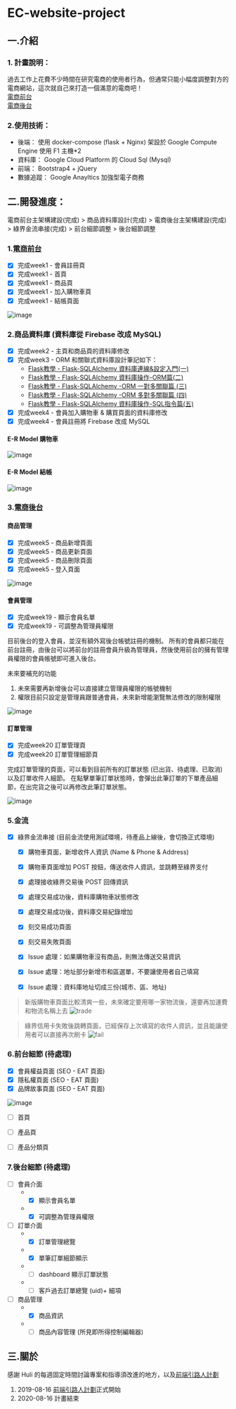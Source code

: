 # EC-website-project

## 一.介紹
### 1. 計畫說明：
過去工作上花費不少時間在研究電商的使用者行為，但通常只能小幅度調整對方的電商網站，這次就自己來打造一個滿意的電商吧！\
[電商前台](http://shop.sun-jie.com/) \
[電商後台](http://admin.sun-jie.com/)


### 2.使用技術：
* 後端： 使用 docker-compose (flask + Nginx) 架設於 Google Compute Engine 使用 F1 主機*2 
* 資料庫： Google Cloud Platform 的 Cloud Sql (Mysql)
* 前端： Bootstrap4 + jQuery 
* 數據追蹤： Google Anayltics 加強型電子商務


## 二.開發進度：
電商前台主架構建設(完成) > 商品資料庫設計(完成) > 電商後台主架構建設(完成) > 綠界金流串接(完成) > 前台細節調整 > 後台細節調整


### 1.[電商前台](http://shop.sun-jie.com/)
- [x] 完成week1 - 會員註冊頁
- [x] 完成week1 - 首頁
- [x] 完成week1 - 商品頁
- [x] 完成week1 - 加入購物車頁
- [x] 完成week1 - 結帳頁面

![image](https://github.com/hsuanchi/EC-website-project/blob/master/img/shop-home.png)


### 2.商品資料庫 (資料庫從 Firebase 改成 MySQL)
- [x] 完成week2 - 主頁和商品頁的資料庫修改 
- [x] 完成week3 - ORM 和關聯式資料庫設計筆記如下：
  * [Flask教學 - Flask-SQLAlchemy 資料庫連線&設定入門(一)](https://www.maxlist.xyz/2019/11/10/flask-sqlalchemy-setting/)
  * [Flask教學 - Flask-SQLAlchemy 資料庫操作-ORM篇(二)](https://www.maxlist.xyz/2019/10/30/flask-sqlalchemy/)
  * [Flask教學 - Flask-SQLAlchemy -ORM 一對多關聯篇 (三)](https://www.maxlist.xyz/2019/11/24/flask-sqlalchemy-orm/)
  * [Flask教學 - Flask-SQLAlchemy -ORM 多對多關聯篇 (四)](https://www.maxlist.xyz/2019/11/24/flask-sqlalchemy-orm2/)
  * [Flask教學 - Flask-SQLAlchemy 資料庫操作-SQL指令篇(五)](https://www.maxlist.xyz/2019/11/09/sqlalchemy-sql/)
- [x] 完成week4 - 會員加入購物車 & 購買頁面的資料庫修改
- [x] 完成week4 - 會員註冊將 Firebase 改成 MySQL

#### E-R Model 購物車
![image](https://github.com/hsuanchi/EC-website-project/blob/master/img/addToCart.png)
#### E-R Model 結帳
![image](https://github.com/hsuanchi/EC-website-project/blob/master/img/transaction.png)

### 3.[電商後台](http://admin.sun-jie.com/)

#### 商品管理
- [x] 完成week5 - 商品新增頁面
- [x] 完成week5 - 商品更新頁面
- [x] 完成week5 - 商品刪除頁面
- [x] 完成week5 - 登入頁面

![image](https://github.com/hsuanchi/EC-website-project/blob/master/img/admin-product-crud.png)

#### 會員管理
- [x] 完成week19 - 顯示會員名單
- [x] 完成week19 - 可調整為管理員權限

目前後台的登入會員，並沒有額外寫後台帳號註冊的機制。
所有的會員都只能在前台註冊，由後台可以將前台的註冊會員升級為管理員，然後使用前台的擁有管理員權限的會員帳號即可進入後台。

未來要補充的功能
  1. 未來需要再新增後台可以直接建立管理員權限的帳號機制
  2. 權限目前只設定是管理員跟普通會員，未來新增能瀏覽無法修改的限制權限

![image](https://github.com/hsuanchi/EC-website-project/blob/master/img/admin-member-crud.png)

#### 訂單管理
 - [x] 完成week20 訂單管理頁 
 - [x] 完成week20 訂單管理細節頁 
 
  完成訂單管理的頁面，可以看到目前所有的訂單狀態 (已出貨、待處理、已取消)以及訂單收件人細節。
  在點擊單筆訂單狀態時，會彈出此筆訂單的下單產品細節，在出完貨之後可以再修改此筆訂單狀態。

![image](https://github.com/hsuanchi/EC-website-project/blob/master/img/admin-order-crud.png)


### 5.金流 
- [x]  綠界金流串接 (目前金流使用測試環境，待產品上線後，會切換正式環境)
    - [x] 購物車頁面，新增收件人資訊 (Name & Phone & Address)
    - [x] 購物車頁面增加 POST 按鈕，傳送收件人資訊，並跳轉至綠界支付
    - [x] 處理接收綠界交易後 POST 回傳資訊
    - [x] 處理交易成功後，資料庫購物車狀態修改
    - [x] 處理交易成功後，資料庫交易紀錄增加
    - [x] 刻交易成功頁面
    - [x] 刻交易失敗頁面
    - [x] Issue 處理：如果購物車沒有商品，則無法傳送交易資訊 
    - [x] Issue 處理：地址部分新增市和區選單，不要讓使用者自己填寫
    - [x] Issue 處理：資料庫地址切成三份(城市、區、地址)
    

> 新版購物車頁面比較清爽一些，未來確定要用哪一家物流後，還要再加運費和物流名稱上去
![trade](https://github.com/hsuanchi/EC-website-project/blob/master/img/shopping_cart.png)

> 綠界信用卡失敗後跳轉頁面，已經保存上次填寫的收件人資訊，並且能讓使用者可以直接再次刷卡
![fail](https://github.com/hsuanchi/EC-website-project/blob/master/img/trade_fail.png)


### 6.前台細節 (待處理)
- [x] 會員權益頁面 (SEO - EAT 頁面)
- [x] 隱私權頁面 (SEO - EAT 頁面)
- [x] 品牌故事頁面 (SEO - EAT 頁面)

![image](https://github.com/hsuanchi/EC-website-project/blob/master/img/brand.png)

- [ ] 首頁
- [ ] 產品頁
- [ ] 產品分類頁


### 7.後台細節 (待處理)
- [ ] 會員介面
    * - [x] 顯示會員名單
    * - [x] 可調整為管理員權限 
- [ ] 訂單介面
    * - [x] 訂單管理總覽
    * - [x] 單筆訂單細節顯示 
    * - [ ] dashboard 顯示訂單狀態
    * - [ ] 客戶過去訂單總覽 (uid)+ 細項
- [ ] 商品管理
    * - [x] 商品資訊
    * - [ ] 商品內容管理 (所見即所得控制編輯器)
    
## 三.關於    
感謝 Huli 的每週固定時間討論專案和指導須改進的地方，以及[前端引路人計劃](https://medium.com/@hulitw/mentorship-program-350db93d5c9c)
1. 2019-08-16 [前端引路人計劃](https://medium.com/@hulitw/mentorship-program-350db93d5c9c)正式開始
2. 2020-08-16 計畫結束
